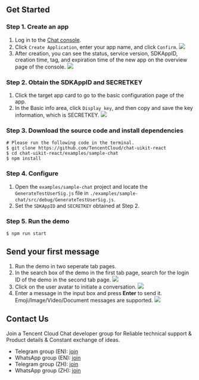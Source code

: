 ## Get Started

### Step 1. Create an app

1. Log in to the [Chat console](https://console.tencentcloud.com/im).
2. Click `Create Application`, enter your app name, and click `Confirm`.
![](https://cloudcache.intl.tencent-cloud.com/cms/backend-cms/f016163c56a111ee94c3525400d793d0.png)
3. After creation, you can see the status, service version, SDKAppID, creation time, tag, and expiration time of the new app on the overview page of the console.
![](https://cloudcache.intl.tencent-cloud.com/cms/backend-cms/2adc015456a211ee974d5254005f490f.png)

### Step 2. Obtain the SDKAppID and SECRETKEY
1. Click the target app card to go to the basic configuration page of the app.
2. In the Basic info area, click `Display key`, and then copy and save the key information, which is SECRETKEY.
![](https://cloudcache.intl.tencent-cloud.com/cms/backend-cms/696c6df756a211ee84f2525400494e51.png)

### Step 3. Download the source code and install dependencies
```
# Please run the following code in the terminal.
$ git clone https://github.com/TencentCloud/chat-uikit-react
$ cd chat-uikit-react/examples/sample-chat
$ npm install
```
### Step 4. Configure
1. Open the `examples/sample-chat` project and locate the `GenerateTestUserSig.js` file in `./examples/sample-chat/src/debug/GenerateTestUserSig.js`.
2. Set the `SDKAppID` and `SECRETKEY` obtained at Step 2.

### Step 5. Run the demo
```
$ npm run start
```

## Send your first message
1. Run the demo in two seperate tab pages.
2. In the search box of the demo in the first tab page, search for the login ID of the demo in the second tab page.
![](https://cloudcache.intl.tencent-cloud.com/cms/backend-cms/22dabb7156df11ee94c3525400d793d0.png)
3. Click on the user avatar to initiate a conversation.
![](https://web.sdk.qcloud.com/im/assets/4.png)
4. Enter a message in the input box and press **Enter** to send it. Emoji/Image/Video/Document messages are supported.
   ![](https://cloudcache.intl.tencent-cloud.com/cms/backend-cms/059d7f4856e011eeabd75254005810a4.png)

## Contact Us
Join a Tencent Cloud Chat developer group for Reliable technical support & Product details & Constant exchange of ideas.
- Telegram group (EN): [join](https://t.me/+1doS9AUBmndhNGNl)
- WhatsApp group (EN): [join](https://chat.whatsapp.com/Gfbxk7rQBqc8Rz4pzzP27A)
- Telegram group (ZH): [join](https://t.me/tencent_imsdk)
- WhatsApp group (ZH): [join](https://chat.whatsapp.com/IVa11ZkVmKTEwSWsAzSyik)

